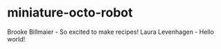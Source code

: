 # miniature-octo-robot
Brooke Billmaier - So excited to make recipes!
Laura Levenhagen - Hello world!

